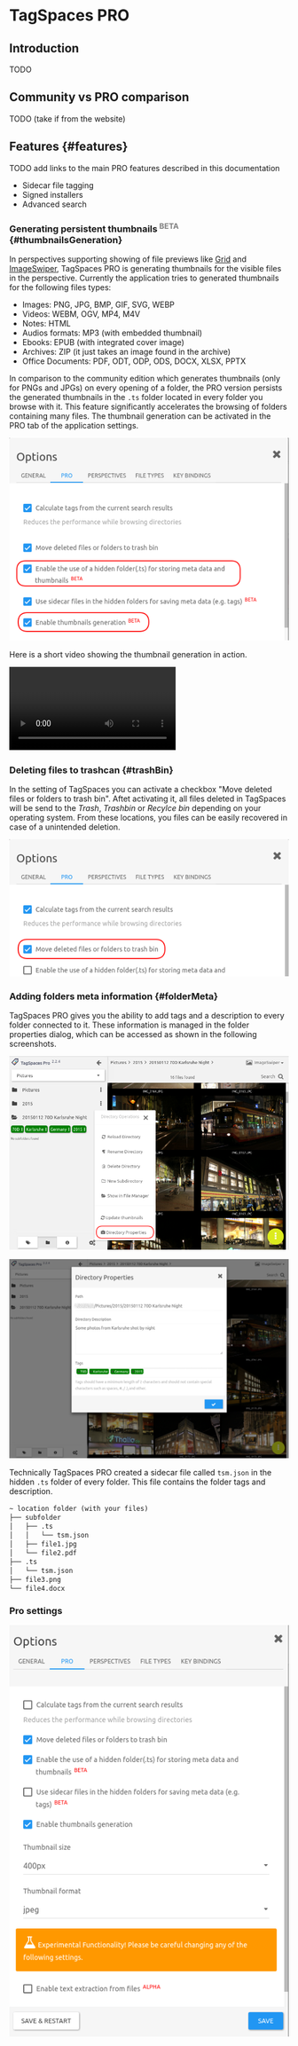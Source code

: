 # TagSpaces PRO

## Introduction
TODO

## Community vs PRO comparison
TODO (take if from the website)

## Features  {#features}
TODO add links to the main PRO features described in this documentation
* Sidecar file tagging
* Signed installers
* Advanced search

### <i class="profeature"></i>Generating persistent thumbnails<sup style="color: gray">&nbsp;BETA</sup> {#thumbnailsGeneration}

In perspectives supporting showing of file previews like [Grid](https://www.tagspaces.org/extensions/perspectiveGrid) and [ImageSwiper](https://www.tagspaces.org/extensions/perspectiveImageSwiper), TagSpaces PRO is generating thumbnails for the visible files in the perspective. Currently the application tries to generated thumbnails for the following files types:

  * Images: PNG, JPG, BMP, GIF, SVG, WEBP
  * Videos: WEBM, OGV, MP4, M4V
  * Notes: HTML
  * Audios formats: MP3 (with embedded thumbnail)
  * Ebooks: EPUB (with integrated cover image)
  * Archives: ZIP (it just takes an image found in the archive)
  * Office Documents: PDF, ODT, ODP, ODS, DOCX, XLSX, PPTX

In comparison to the community edition which generates thumbnails (only for PNGs and JPGs) on every opening of a folder, the PRO version persists the generated thumbnails in the `.ts` folder located in every folder you browse with it. This feature significantly accelerates the browsing of folders containing many files. The thumbnail generation can be activated in the PRO tab of the application settings.

![Activating the thumbnails generation](/media/activating-thumbnails-generation.png)

Here is a short video showing the thumbnail generation in action.

<video controls autoplay loop src="/media/demo-tmb-generation.mp4"></video>

### <i class="profeature"></i>Deleting files to trashcan {#trashBin}

In the setting of TagSpaces you can activate a checkbox "Move deleted files or folders to trash bin". Aftet activating it, all files deleted in TagSpaces will be send to the *Trash*, *Trashbin* or *Recylce bin* depending on your operating system. From these locations, you files can be easily recovered in case of a unintended deletion.

![Activating the trash bin functionality](/media/activating-trashcan.png)

### <i class="profeature"></i>Adding folders meta information {#folderMeta}

TagSpaces PRO gives you the ability to add tags and a description to every folder connected to it. These information is managed in the folder properties dialog, which can be accessed as shown in the following screenshots.

![Opening the folder properties dialog](/media/showing-folder-properties.png)


![Folder properties dialog with tags and description](/media/folder-meta-tagging-description.png)

Technically TagSpaces PRO created a sidecar file called `tsm.json` in the hidden `.ts` folder of every folder. This file contains the folder tags and  description.

    ~ location folder (with your files)
    ├── subfolder
    │   ├── .ts
    │   │   └── tsm.json
    │   ├── file1.jpg
    │   └── file2.pdf
    ├── .ts
    │   └── tsm.json
    ├── file3.png
    └── file4.docx


### Pro settings

![settings for the pro functionality](/media/settings-tab-pro.png)
